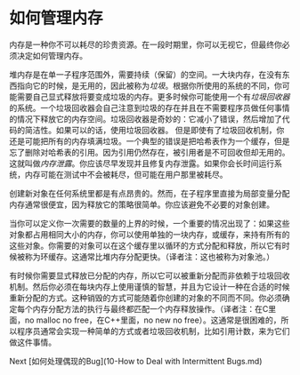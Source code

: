 # 如何管理内存

内存是一种你不可以耗尽的珍贵资源。在一段时期里，你可以无视它，但最终你必须决定如何管理内存。

堆内存是在单一子程序范围外，需要持续（保留）的空间。一大块内存，在没有东西指向它的时候，是无用的，因此被称为*垃圾*。根据你所使用的系统的不同，你可能需要自己显式释放将要变成垃圾的内存。更多时候你可能使用一个有*垃圾回收器*的系统。一个垃圾回收器会自己注意到垃圾的存在并且在不需要程序员做任何事情的情况下释放它的内存空间。垃圾回收器是奇妙的：它减小了错误，然后增加了代码的简洁性。如果可以的话，使用垃圾回收器。
但是即使有了垃圾回收机制，你还是可能把所有的内存填满垃圾。一个典型的错误是把哈希表作为一个缓存，但是忘了删除对哈希表的引用。因为引用仍然存在，被引用者是不可回收但却无用的。这就叫做*内存泄露*。你应该尽早发现并且修复内存泄露。如果你会长时间运行系统，内存可能在测试中不会被耗尽，但可能在用户那里被耗尽。

创建新对象在任何系统里都是有点昂贵的。然而，在子程序里直接为局部变量分配内存通常很便宜，因为释放它的策略很简单。你应该避免不必要的对象创建。

当你可以定义你一次需要的数量的上界的时候，一个重要的情况出现了：如果这些对象都占用相同大小的内存，你可以使用单独的一块内存，或缓存，来持有所有的这些对象。你需要的对象可以在这个缓存里以循环的方式分配和释放，所以它有时候被称为环缓存。这通常比堆内存分配更快。（译者注：这也被称为对象池。）

有时候你需要显式释放已分配的内存，所以它可以被重新分配而非依赖于垃圾回收机制。然后你必须在每块内存上使用谨慎的智慧，并且为它设计一种在合适的时候重新分配的方式。这种销毁的方式可能随着你创建的对象的不同而不同。你必须确定每个内存分配方法的执行与最终都匹配一个内存释放操作。（译者注：在C里面，no malloc no free，在C++里面，no new no free）。这通常是很困难的，所以程序员通常会实现一种简单的方式或者垃圾回收机制，比如引用计数，来为它们做这件事情。

Next [如何处理偶现的Bug](10-How to Deal with Intermittent Bugs.md)
